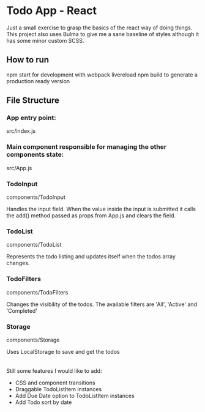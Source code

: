 # Todo App - React
Just a small exercise to grasp the basics of the react way of doing things.
This project also uses Bulma to give me a sane baseline of styles although it has some minor custom SCSS.

## How to run
npm start for development with webpack livereload
npm build to generate a production ready version

## File Structure

### App entry point:
src/index.js

### Main component responsible for managing the other components state:
src/App.js

### TodoInput
components/TodoInput

Handles the input field. When the value inside the input is submitted it calls the add() method passed as props from App.js and clears the field.

### TodoList 
components/TodoList

Represents the todo listing and updates itself when the todos array changes.

### TodoFilters
components/TodoFilters

Changes the visibility of the todos. The available filters are 'All', 'Active' and 'Completed'

### Storage
components/Storage

Uses LocalStorage to save and get the todos

######
Still some features I would like to add:
- CSS and component transitions
- Draggable TodoListItem instances
- Add Due Date option to TodoListItem instances
- Add Todo sort by date